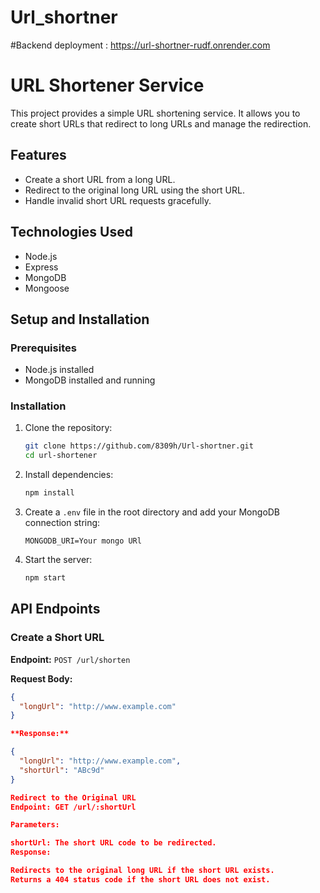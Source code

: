 # Url_shortner

#Backend deployment : https://url-shortner-rudf.onrender.com

# URL Shortener Service

This project provides a simple URL shortening service. It allows you to create short URLs that redirect to long URLs and manage the redirection.

## Features

- Create a short URL from a long URL.
- Redirect to the original long URL using the short URL.
- Handle invalid short URL requests gracefully.

## Technologies Used

- Node.js
- Express
- MongoDB
- Mongoose

## Setup and Installation

### Prerequisites

- Node.js installed
- MongoDB installed and running

### Installation

1. Clone the repository:

    ```sh
    git clone https://github.com/8309h/Url-shortner.git
    cd url-shortener
    ```

2. Install dependencies:

    ```sh
    npm install
    ```

3. Create a `.env` file in the root directory and add your MongoDB connection string:

    ```env
    MONGODB_URI=Your mongo URl
    ```

4. Start the server:

    ```sh
    npm start
    ```

## API Endpoints

### Create a Short URL

**Endpoint:** `POST /url/shorten`

**Request Body:**

```json
{
  "longUrl": "http://www.example.com"
}

**Response:**

{
  "longUrl": "http://www.example.com",
  "shortUrl": "ABc9d"
}

Redirect to the Original URL
Endpoint: GET /url/:shortUrl

Parameters:

shortUrl: The short URL code to be redirected.
Response:

Redirects to the original long URL if the short URL exists.
Returns a 404 status code if the short URL does not exist.

